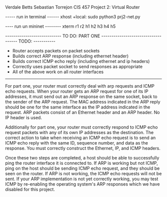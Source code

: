 Verdale Betts
Sebastian Torrejon
CIS 457 Project 2: Virtual Router

----- run in terminal ------
xhost +local:
sudo python3 prj2-net.py

---- run un mininet --------
xterm r1 r2 h1 h2 h3 h4 h5

---------------------------- TO DO: PART ONE ------------------------------ 
------ TODO: -----------
  - Router accepts packets on packet sockets
  - Builds correct ARP response (including ethernet header)
  - Builds correct ICMP echo reply (including ethernet and ip headers)
  - Correctly uses packet socket to send responses as appropriate
  - All of the above work on all router interfaces 
------------------------

  For part one, your router must correctly deal with arp requests and ICMP echo requests. When your router gets an ARP request for one of its IP addresses, it must send out an ARP response on the same socket, back to the sender of the ARP request. The MAC address indicated in the ARP reply should be one for the same interface as the IP address indicated in the request. ARP packets consist of an Ethernet header and an ARP header. No IP header is used. 
  
  Additionally for part one, your router must correctly respond to ICMP echo request packets with any of its own IP addresses as the destination. The correct action to take when receiving an ICMP echo request is to send an ICMP echo reply with the same ID, sequence number, and data as the response. You must correctly construct the Ethernet, IP, and ICMP headers.
  
  Once these two steps are completed, a host should be able to successfully ping the router interface it is connected to. If ARP is working but not ICMP, ping on the host should be sending ICMP echo request, and they should be seen on the router. If ARP is not working, the ICMP echo requests will not be sent. If your ARP implementation is not yet correctly working, you may test ICMP by re-enabling the operating system's ARP responses which we have disabled for this project.
